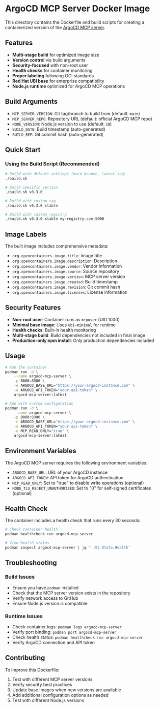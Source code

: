 # ArgoCD MCP Server Docker Image

This directory contains the Dockerfile and build scripts for creating a containerized version of the [ArgoCD MCP server](https://github.com/akuity/argocd-mcp).

## Features

- **Multi-stage build** for optimized image size
- **Version control** via build arguments
- **Security-focused** with non-root user
- **Health checks** for container monitoring
- **Proper labeling** following OCI standards
- **Red Hat UBI base** for enterprise compatibility
- **Node.js runtime** optimized for ArgoCD MCP operations

## Build Arguments

- `MCP_SERVER_VERSION`: Git tag/branch to build from (default: `main`)
- `MCP_SERVER_REPO`: Repository URL (default: official ArgoCD MCP repo)
- `NODE_VERSION`: Node.js version to use (default: `18`)
- `BUILD_DATE`: Build timestamp (auto-generated)
- `BUILD_REF`: Git commit hash (auto-generated)

## Quick Start

### Using the Build Script (Recommended)

```bash
# Build with default settings (main branch, latest tag)
./build.sh

# Build specific version
./build.sh v0.3.0

# Build with custom tag
./build.sh v0.3.0 stable

# Build with custom registry
./build.sh v0.3.0 stable my-registry.com:5000
```

## Image Labels

The built image includes comprehensive metadata:

- `org.opencontainers.image.title`: Image title
- `org.opencontainers.image.description`: Description
- `org.opencontainers.image.vendor`: Vendor information
- `org.opencontainers.image.source`: Source repository
- `org.opencontainers.image.version`: MCP server version
- `org.opencontainers.image.created`: Build timestamp
- `org.opencontainers.image.revision`: Git commit hash
- `org.opencontainers.image.licenses`: License information

## Security Features

- **Non-root user**: Container runs as `mcpuser` (UID 1000)
- **Minimal base image**: Uses `ubi-minimal` for runtime
- **Health checks**: Built-in health monitoring
- **Multi-stage build**: Build dependencies not included in final image
- **Production-only npm install**: Only production dependencies included

## Usage

```bash
# Run the container
podman run -d \
    --name argocd-mcp-server \
    -p 8080:8080 \
    -e ARGOCD_BASE_URL="https://your-argocd-instance.com" \
    -e ARGOCD_API_TOKEN="your-api-token" \
    argocd-mcp-server:latest

# Run with custom configuration
podman run -d \
    --name argocd-mcp-server \
    -p 8080:8080 \
    -e ARGOCD_BASE_URL="https://your-argocd-instance.com" \
    -e ARGOCD_API_TOKEN="your-api-token" \
    -e MCP_READ_ONLY="true" \
    argocd-mcp-server:latest
```

## Environment Variables

The ArgoCD MCP server requires the following environment variables:

- `ARGOCD_BASE_URL`: URL of your ArgoCD instance
- `ARGOCD_API_TOKEN`: API token for ArgoCD authentication
- `MCP_READ_ONLY`: Set to "true" to disable write operations (optional)
- `NODE_TLS_REJECT_UNAUTHORIZED`: Set to "0" for self-signed certificates (optional)

## Health Check

The container includes a health check that runs every 30 seconds:

```bash
# Check container health
podman healthcheck run argocd-mcp-server

# View health status
podman inspect argocd-mcp-server | jq '.[0].State.Health'
```

## Troubleshooting

### Build Issues

- Ensure you have `podman` installed
- Check that the MCP server version exists in the repository
- Verify network access to GitHub
- Ensure Node.js version is compatible

### Runtime Issues

- Check container logs: `podman logs argocd-mcp-server`
- Verify port binding: `podman port argocd-mcp-server`
- Check health status: `podman healthcheck run argocd-mcp-server`
- Verify ArgoCD connection and API token

## Contributing

To improve this Dockerfile:

1. Test with different MCP server versions
2. Verify security best practices
3. Update base images when new versions are available
4. Add additional configuration options as needed
5. Test with different Node.js versions
